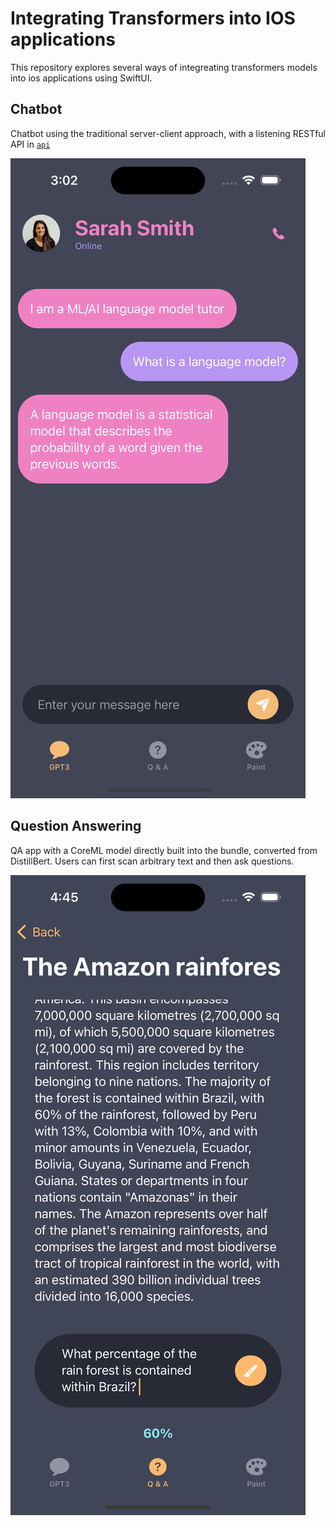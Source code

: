 # Integrating Transformers into IOS applications

This repository explores several ways of integreating transformers models into ios applications using SwiftUI.


## Chatbot

Chatbot using the traditional server-client approach, with a listening RESTful API in [`api`](https://github.com/qiushiyan/ios-transformers/tree/main/api)

![](https://raw.githubusercontent.com/qiushiyan/ios-transformers/main/docs/images/gpt3.png)

## Question Answering

QA app with a CoreML model directly built into the bundle, converted from DistillBert. Users can first scan arbitrary text and then ask questions.

![](https://raw.githubusercontent.com/qiushiyan/ios-transformers/main/docs/images/QA.png)